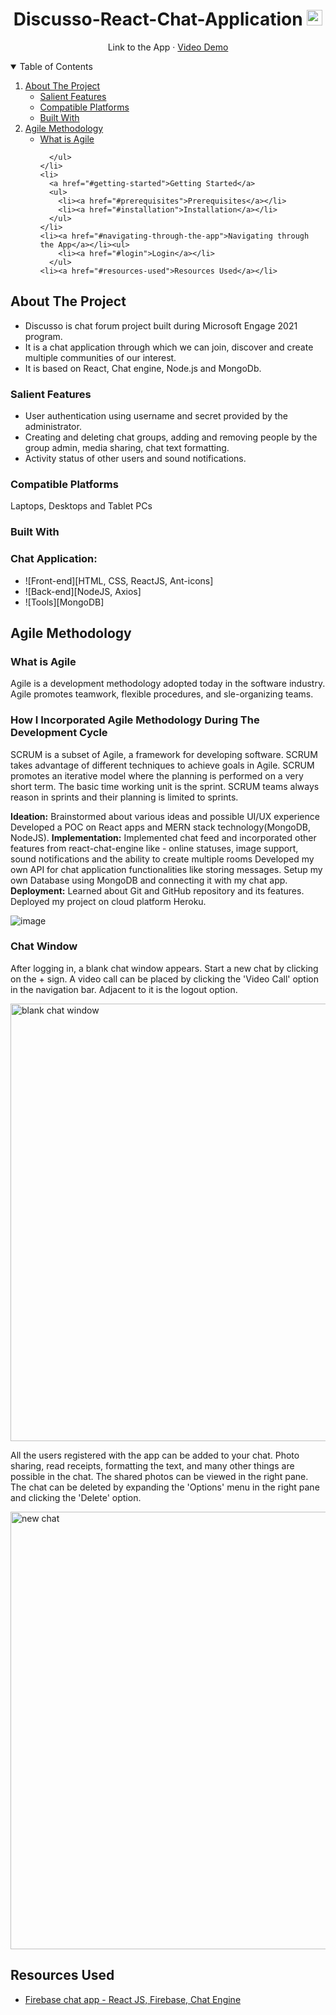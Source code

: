 <h1 align="center">Discusso-React-Chat-Application
  <img src="https://upload.wikimedia.org/wikipedia/commons/thumb/4/44/Microsoft_logo.svg/480px-Microsoft_logo.svg.png" alt="Logo" width="25" height="25">
</h1>

<p align="center">
 <a target="_blank"https://discusso-chat.herokuapp.com/">Link to the App</a>
    ·
 <a target="_blank" href="https://www.youtube.com/watch?v=H88fwQiTvNE">Video Demo</a>
</p>
    
<!-- TABLE OF CONTENTS -->
<details open="open">
  <summary>Table of Contents</summary>
  <ol>
    <li>
      <a href="#about-the-project">About The Project</a>
      <ul>
        <li><a href="#salient-features">Salient Features</a></li>
        <li><a href="#compatible-platforms">Compatible Platforms</a></li>
        <li><a href="#built-with">Built With</a></li>
      </ul>
    </li>
    <li>
      <a href="#agile-methodology">Agile Methodology</a>
      <ul>
        <li><a href="#what-is-agile">What is Agile</a></li>
        
      </ul>
    </li>
    <li>
      <a href="#getting-started">Getting Started</a>
      <ul>
        <li><a href="#prerequisites">Prerequisites</a></li>
        <li><a href="#installation">Installation</a></li>
      </ul>
    </li>
    <li><a href="#navigating-through-the-app">Navigating through the App</a></li><ul>
        <li><a href="#login">Login</a></li>
      </ul>
    <li><a href="#resources-used">Resources Used</a></li>
  </ol>
</details>

<!-- ABOUT THE PROJECT -->

## About The Project
* Discusso is chat forum project built during Microsoft Engage 2021 program. 
* It is a chat application through which we can join, discover and create multiple communities of our interest.
* It is based on React, Chat engine, Node.js and MongoDb.

### Salient Features
* User authentication using username and secret provided by the administrator.
* Creating and deleting chat groups, adding and removing people by the group admin, media sharing, chat text formatting.
* Activity status of other users and sound notifications.

### Compatible Platforms
Laptops, Desktops and Tablet PCs

### Built With
### Chat Application: 
* ![Front-end][HTML, CSS, ReactJS, Ant-icons]
* ![Back-end][NodeJS, Axios]
* ![Tools][MongoDB]

<!-- AGILE METHODOLOGY -->
## Agile Methodology

### What is Agile

Agile is a development methodology adopted today in the software industry. Agile promotes teamwork, flexible procedures, and sle-organizing teams.

### How I Incorporated Agile Methodology During The Development Cycle

SCRUM is a subset of Agile, a framework for developing software. SCRUM takes advantage of different techniques to achieve goals in Agile. SCRUM promotes an iterative model where the planning is performed on a very short term. The basic time working unit is the sprint. SCRUM teams always reason in sprints and their planning is limited to sprints.

**Ideation:**
         Brainstormed about various ideas and possible UI/UX experience
         Developed a POC on React apps and MERN stack technology(MongoDB, NodeJS).
**Implementation:**
         Implemented chat feed and incorporated other features from react-chat-engine like - online statuses, image support, sound notifications and the ability to create                multiple rooms
         Developed my own API for chat application functionalities like storing messages.
         Setup my own Database using MongoDB and connecting it with my chat app.
**Deployment:**
         Learned about Git and GitHub repository and its features.
         Deployed my project on cloud platform Heroku.

![image](https://user-images.githubusercontent.com/74626927/143611016-5e7f053a-d311-46ae-a625-91691c952ce1.png)


<!-- INSTALLATIONS -->



### Chat Window

After logging in, a blank chat window appears. Start a new chat by clicking on the + sign. A video call can be placed by clicking the 'Video Call' option in the navigation bar. Adjacent to it is the logout option.

<img src="Images/Blank-Chat-Window.png" alt="blank chat window" width="700"/>

All the users registered with the app can be added to your chat. Photo sharing, read receipts, formatting the text, and many other things are possible in the chat. The shared photos can be viewed in the right pane. The chat can be deleted by expanding the 'Options' menu in the right pane and clicking the 'Delete' option.

<img src="Images/New-Chat.png" alt="new chat" width="700"/>



## Resources Used
* [Firebase chat app - React JS, Firebase, Chat Engine](https://youtu.be/Bv9Js3QLOLY)
